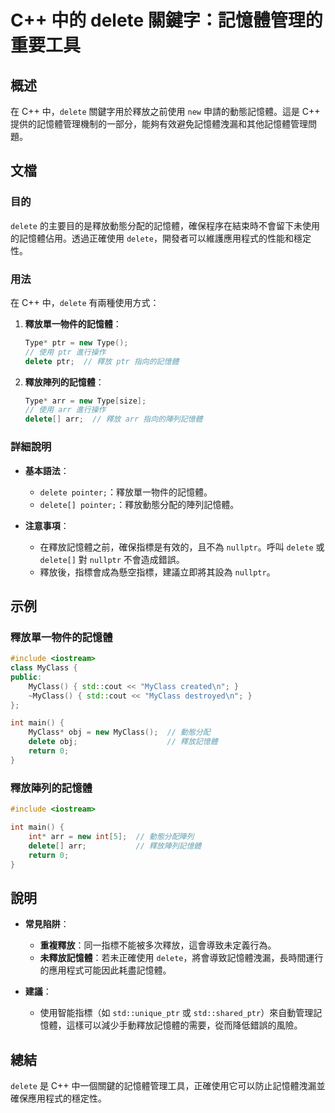 <!--
Meta Description: # C++ 中的 delete 關鍵字：記憶體管理的重要工具 ## 概述 在 C++ 中，`delete` 關鍵字用於釋放之前使用 `new` 申請的動態記憶體。這是 C++ 提供的記憶體管理機制的一部分，能夠有效避免記憶體洩漏和其他記憶體管理問題。 ## 文檔 ### 目的 `delete` 的主...
Meta Keywords: delete, myclass, arr, new, cpp
-->

# C++ 中的 delete 關鍵字：記憶體管理的重要工具

## 概述
在 C++ 中，`delete` 關鍵字用於釋放之前使用 `new` 申請的動態記憶體。這是 C++ 提供的記憶體管理機制的一部分，能夠有效避免記憶體洩漏和其他記憶體管理問題。

## 文檔
### 目的
`delete` 的主要目的是釋放動態分配的記憶體，確保程序在結束時不會留下未使用的記憶體佔用。透過正確使用 `delete`，開發者可以維護應用程式的性能和穩定性。

### 用法
在 C++ 中，`delete` 有兩種使用方式：
1. **釋放單一物件的記憶體**：
   ```cpp
   Type* ptr = new Type();
   // 使用 ptr 進行操作
   delete ptr;  // 釋放 ptr 指向的記憶體
   ```

2. **釋放陣列的記憶體**：
   ```cpp
   Type* arr = new Type[size];
   // 使用 arr 進行操作
   delete[] arr;  // 釋放 arr 指向的陣列記憶體
   ```

### 詳細說明
- **基本語法**：
  - `delete pointer;`：釋放單一物件的記憶體。
  - `delete[] pointer;`：釋放動態分配的陣列記憶體。
  
- **注意事項**：
  - 在釋放記憶體之前，確保指標是有效的，且不為 `nullptr`。呼叫 `delete` 或 `delete[]` 對 `nullptr` 不會造成錯誤。
  - 釋放後，指標會成為懸空指標，建議立即將其設為 `nullptr`。

## 示例
### 釋放單一物件的記憶體
```cpp
#include <iostream>
class MyClass {
public:
    MyClass() { std::cout << "MyClass created\n"; }
    ~MyClass() { std::cout << "MyClass destroyed\n"; }
};

int main() {
    MyClass* obj = new MyClass();  // 動態分配
    delete obj;                    // 釋放記憶體
    return 0;
}
```

### 釋放陣列的記憶體
```cpp
#include <iostream>

int main() {
    int* arr = new int[5];  // 動態分配陣列
    delete[] arr;           // 釋放陣列記憶體
    return 0;
}
```

## 說明
- **常見陷阱**：
  - **重複釋放**：同一指標不能被多次釋放，這會導致未定義行為。
  - **未釋放記憶體**：若未正確使用 `delete`，將會導致記憶體洩漏，長時間運行的應用程式可能因此耗盡記憶體。

- **建議**：
  - 使用智能指標（如 `std::unique_ptr` 或 `std::shared_ptr`）來自動管理記憶體，這樣可以減少手動釋放記憶體的需要，從而降低錯誤的風險。

## 總結
`delete` 是 C++ 中一個關鍵的記憶體管理工具，正確使用它可以防止記憶體洩漏並確保應用程式的穩定性。